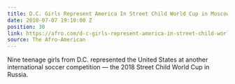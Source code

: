 ```yaml
---
title: D.C. Girls Represent America In Street Child World Cup in Moscow
date: 2018-07-07 19:10:00 Z
position: 30
link: https://afro.com/d-c-girls-represent-america-in-street-child-world-cup-in-moscow/
source: The Afro-American
---
```


Nine teenage girls from D.C. represented the United States at another international soccer competition —  the 2018 Street Child World Cup in Russia.